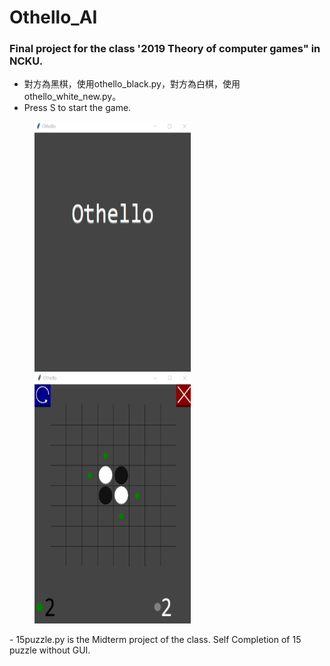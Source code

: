 Othello_AI
===
### Final project for the class '2019 Theory of computer games" in NCKU.
- 對方為黑棋，使用othello_black.py，對方為白棋，使用othello_white_new.py。
- Press S to start the game.
<figure class="third"> <img src="https://github.com/joey3639570/Othello_AI/blob/master/Othello_top.jpg" width="250" height="400"><img src="https://github.com/joey3639570/Othello_AI/blob/master/Othello_Main.jpg" width="250" height="400"> </figure>
- 15puzzle.py is the Midterm project of the class. Self Completion of 15 puzzle without GUI.


